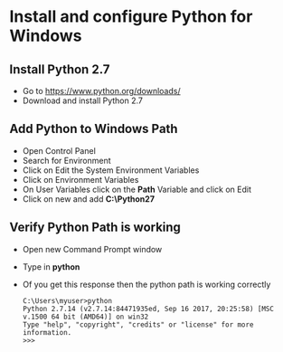 # Install and configure Python for Windows

## Install Python 2.7
+ Go to https://www.python.org/downloads/
+ Download and install Python 2.7

## Add Python to Windows Path

+ Open Control Panel
+ Search for Environment
+ Click on Edit the System Environment Variables
+ Click on Environment Variables
+ On User Variables click on the **Path** Variable and click on Edit
+ Click on new and add **C:\Python27**

## Verify Python Path is working

+ Open new Command Prompt window
+ Type in **python**
+ Of you get this response then the python path is working correctly

  ```
  C:\Users\myuser>python
  Python 2.7.14 (v2.7.14:84471935ed, Sep 16 2017, 20:25:58) [MSC v.1500 64 bit (AMD64)] on win32
  Type "help", "copyright", "credits" or "license" for more information.
  >>>
  ```

